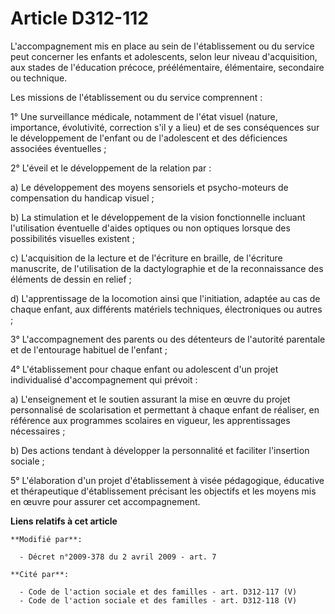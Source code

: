 # Article D312-112

L'accompagnement mis en place au sein de l'établissement ou du service peut concerner les enfants et adolescents, selon leur
niveau d'acquisition, aux stades de l'éducation précoce, préélémentaire, élémentaire, secondaire ou technique. 

Les missions de l'établissement ou du service comprennent : 

1° Une surveillance médicale, notamment de l'état visuel (nature, importance, évolutivité, correction s'il y a lieu) et de
ses conséquences sur le développement de l'enfant ou de l'adolescent et des déficiences associées éventuelles ; 

2° L'éveil et le développement de la relation par : 

a) Le développement des moyens sensoriels et psycho-moteurs de compensation du handicap visuel ; 

b) La stimulation et le développement de la vision fonctionnelle incluant l'utilisation éventuelle d'aides optiques ou non
optiques lorsque des possibilités visuelles existent ; 

c) L'acquisition de la lecture et de l'écriture en braille, de l'écriture manuscrite, de l'utilisation de la dactylographie
et de la reconnaissance des éléments de dessin en relief ; 

d) L'apprentissage de la locomotion ainsi que l'initiation, adaptée au cas de chaque enfant, aux différents matériels
techniques, électroniques ou autres ; 

3° L'accompagnement des parents ou des détenteurs de l'autorité parentale et de l'entourage habituel de l'enfant ; 

4° L'établissement pour chaque enfant ou adolescent d'un projet individualisé d'accompagnement qui prévoit : 

a) L'enseignement et le soutien assurant la mise en œuvre du projet personnalisé de scolarisation et permettant à chaque
enfant de réaliser, en référence aux programmes scolaires en vigueur, les apprentissages nécessaires ; 

b) Des actions tendant à développer la personnalité et faciliter l'insertion sociale ; 

5° L'élaboration d'un projet d'établissement à visée pédagogique, éducative et thérapeutique d'établissement précisant les
objectifs et les moyens mis en œuvre pour assurer cet accompagnement.

**Liens relatifs à cet article**

	**Modifié par**:

	  - Décret n°2009-378 du 2 avril 2009 - art. 7

	**Cité par**:

	  - Code de l'action sociale et des familles - art. D312-117 (V)
	  - Code de l'action sociale et des familles - art. D312-118 (V)
